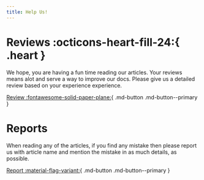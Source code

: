 ```yaml
---
title: Help Us!
---
```

# Reviews :octicons-heart-fill-24:{ .heart }

We hope, you are having a fun time reading our articles. Your reviews means alot and serve a way to improve our docs. Please give us a detailed review based on your experience experience.

[Review :fontawesome-solid-paper-plane:](https://forms.gle/mbrA2bXoqTURdoNc6){ .md-button .md-button--primary }


# Reports

When reading any of the articles, if you find any mistake then please report us with article name and mention the mistake in as much details, as possible.

[Report :material-flag-variant:](https://forms.gle/FgoUCCSkre4BYgms5){ .md-button .md-button--primary }